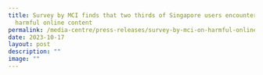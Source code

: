 ```yaml
---
title: Survey by MCI finds that two thirds of Singapore users encountered
  harmful online content
permalink: /media-centre/press-releases/survey-by-mci-on-harmful-online-content-encountered-by-sg-users/
date: 2023-10-17
layout: post
description: ""
image: ""
---
```


